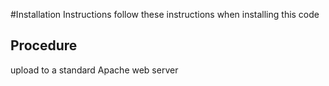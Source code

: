 #Installation Instructions
follow these instructions when installing this code 
## Procedure 
upload to a standard Apache web server